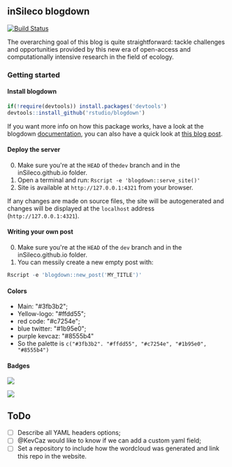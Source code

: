 ## inSileco blogdown

[![Build Status](https://travis-ci.org/inSileco/inSileco.github.io.svg?branch=dev)](https://travis-ci.org/inSileco/inSileco.github.io)


The overarching goal of this blog is quite straightforward: tackle challenges
and opportunities provided by this new era of open-access and computationally
intensive research in the field of ecology.



### Getting started

#### Install blogdown

```r
if(!require(devtools)) install.packages('devtools')
devtools::install_github('rstudio/blogdown')
```

If you want more info on how this package works, have a look at the blogdown [documentation](https://bookdown.org/yihui/blogdown/), you can also have
a quick look at [this blog post](https://blog.rstudio.com/2017/09/11/announcing-blogdown/).

#### Deploy the server

0. Make sure you're at the `HEAD` of the`dev` branch and in the inSileco.github.io folder.
1. Open a terminal and run: `Rscript -e 'blogdown::serve_site()'`
2. Site is available at `http://127.0.0.1:4321` from your browser.

If any changes are made on source files, the site will be autogenerated and changes will be displayed at the `localhost` address (`http://127.0.0.1:4321`).

#### Writing your own post

0. Make sure you're at the `HEAD` of the `dev` branch and in the inSileco.github.io folder.
1. You can messily create a new empty post with:

```r
Rscript -e 'blogdown::new_post('MY_TITLE')'
```

#### Colors

- Main: "#3fb3b2";
- Yellow-logo: "#ffdd55";
- red code: "#c7254e";
- blue twitter: "#1b95e0";
- purple kevcaz: "#8555b4"
- So the palette is `c("#3fb3b2". "#ffdd55", "#c7254e", "#1b95e0", "#8555b4")`


#### Badges

![](https://img.shields.io/badge/inSileco-InDevelopment-3fb3b2.svg)

![](https://img.shields.io/badge/inSileco-UnderReview-ffdd55.svg)




## ToDo

- [ ] Describe all YAML headers options;      
- [ ] @KevCaz would like to know if we can add a custom yaml field;      
- [ ] Set a repository to include how the wordcloud was generated and link this
repo in the website.    
